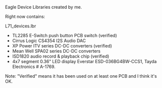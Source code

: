 
Eagle Device Libraries created by me.

Right now contains:

L71_devices.lbr
* TL2285 E-Switch push button PCB switch (verified)
* Cirrus Logic CS4354 I2S Audio DAC
* XP Power ITV series DC-DC converters (verified)
* Mean Well SPA02 series DC-DC converters
* ISD1820 audio record & playback chip (verified)
* 4x7 segment 0.36" LED display Everstar ESD-036BG4BW-CCS1, Tayda Electronics # A-1769.

Note: "Verified" means it has been used on at least one PCB and I think it's OK.

